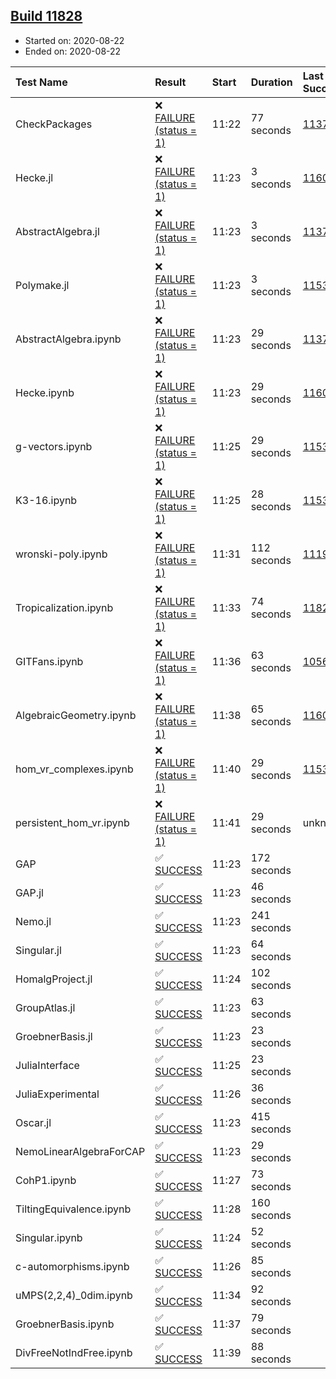 ## [Build 11828](https://oscarci.mathematik.uni-kl.de/job/oscar/11828/)

* Started on: 2020-08-22
* Ended on: 2020-08-22

| Test Name    | Result | Start | Duration | Last Success | First Failure |
|:-------------|:-------|:------|:---------|:-------------|:--------------|
| CheckPackages | ❌ [FAILURE (status = 1)](https://oscarci.mathematik.uni-kl.de/job/oscar/11828/artifact/logs/build-11828/CheckPackages.log) | 11:22 | 77 seconds | [11376](https://oscarci.mathematik.uni-kl.de/job/oscar/11376/) | [11377](https://oscarci.mathematik.uni-kl.de/job/oscar/11377/) |
| Hecke.jl | ❌ [FAILURE (status = 1)](https://oscarci.mathematik.uni-kl.de/job/oscar/11828/artifact/logs/build-11828/Hecke.jl.log) | 11:23 | 3 seconds | [11602](https://oscarci.mathematik.uni-kl.de/job/oscar/11602/) | [11603](https://oscarci.mathematik.uni-kl.de/job/oscar/11603/) |
| AbstractAlgebra.jl | ❌ [FAILURE (status = 1)](https://oscarci.mathematik.uni-kl.de/job/oscar/11828/artifact/logs/build-11828/AbstractAlgebra.jl.log) | 11:23 | 3 seconds | [11376](https://oscarci.mathematik.uni-kl.de/job/oscar/11376/) | [11377](https://oscarci.mathematik.uni-kl.de/job/oscar/11377/) |
| Polymake.jl | ❌ [FAILURE (status = 1)](https://oscarci.mathematik.uni-kl.de/job/oscar/11828/artifact/logs/build-11828/Polymake.jl.log) | 11:23 | 3 seconds | [11532](https://oscarci.mathematik.uni-kl.de/job/oscar/11532/) | [11533](https://oscarci.mathematik.uni-kl.de/job/oscar/11533/) |
| AbstractAlgebra.ipynb | ❌ [FAILURE (status = 1)](https://oscarci.mathematik.uni-kl.de/job/oscar/11828/artifact/logs/build-11828/AbstractAlgebra.ipynb.log) | 11:23 | 29 seconds | [11376](https://oscarci.mathematik.uni-kl.de/job/oscar/11376/) | [11377](https://oscarci.mathematik.uni-kl.de/job/oscar/11377/) |
| Hecke.ipynb | ❌ [FAILURE (status = 1)](https://oscarci.mathematik.uni-kl.de/job/oscar/11828/artifact/logs/build-11828/Hecke.ipynb.log) | 11:23 | 29 seconds | [11602](https://oscarci.mathematik.uni-kl.de/job/oscar/11602/) | [11603](https://oscarci.mathematik.uni-kl.de/job/oscar/11603/) |
| g-vectors.ipynb | ❌ [FAILURE (status = 1)](https://oscarci.mathematik.uni-kl.de/job/oscar/11828/artifact/logs/build-11828/g-vectors.ipynb.log) | 11:25 | 29 seconds | [11532](https://oscarci.mathematik.uni-kl.de/job/oscar/11532/) | [11533](https://oscarci.mathematik.uni-kl.de/job/oscar/11533/) |
| K3-16.ipynb | ❌ [FAILURE (status = 1)](https://oscarci.mathematik.uni-kl.de/job/oscar/11828/artifact/logs/build-11828/K3-16.ipynb.log) | 11:25 | 28 seconds | [11532](https://oscarci.mathematik.uni-kl.de/job/oscar/11532/) | [11533](https://oscarci.mathematik.uni-kl.de/job/oscar/11533/) |
| wronski-poly.ipynb | ❌ [FAILURE (status = 1)](https://oscarci.mathematik.uni-kl.de/job/oscar/11828/artifact/logs/build-11828/wronski-poly.ipynb.log) | 11:31 | 112 seconds | [11192](https://oscarci.mathematik.uni-kl.de/job/oscar/11192/) | [11193](https://oscarci.mathematik.uni-kl.de/job/oscar/11193/) |
| Tropicalization.ipynb | ❌ [FAILURE (status = 1)](https://oscarci.mathematik.uni-kl.de/job/oscar/11828/artifact/logs/build-11828/Tropicalization.ipynb.log) | 11:33 | 74 seconds | [11824](https://oscarci.mathematik.uni-kl.de/job/oscar/11824/) | [11825](https://oscarci.mathematik.uni-kl.de/job/oscar/11825/) |
| GITFans.ipynb | ❌ [FAILURE (status = 1)](https://oscarci.mathematik.uni-kl.de/job/oscar/11828/artifact/logs/build-11828/GITFans.ipynb.log) | 11:36 | 63 seconds | [10566](https://oscarci.mathematik.uni-kl.de/job/oscar/10566/) | [10567](https://oscarci.mathematik.uni-kl.de/job/oscar/10567/) |
| AlgebraicGeometry.ipynb | ❌ [FAILURE (status = 1)](https://oscarci.mathematik.uni-kl.de/job/oscar/11828/artifact/logs/build-11828/AlgebraicGeometry.ipynb.log) | 11:38 | 65 seconds | [11602](https://oscarci.mathematik.uni-kl.de/job/oscar/11602/) | [11603](https://oscarci.mathematik.uni-kl.de/job/oscar/11603/) |
| hom_vr_complexes.ipynb | ❌ [FAILURE (status = 1)](https://oscarci.mathematik.uni-kl.de/job/oscar/11828/artifact/logs/build-11828/hom_vr_complexes.ipynb.log) | 11:40 | 29 seconds | [11532](https://oscarci.mathematik.uni-kl.de/job/oscar/11532/) | [11533](https://oscarci.mathematik.uni-kl.de/job/oscar/11533/) |
| persistent_hom_vr.ipynb | ❌ [FAILURE (status = 1)](https://oscarci.mathematik.uni-kl.de/job/oscar/11828/artifact/logs/build-11828/persistent_hom_vr.ipynb.log) | 11:41 | 29 seconds | unknown | unknown |
| GAP | ✅ [SUCCESS](https://oscarci.mathematik.uni-kl.de/job/oscar/11828/artifact/logs/build-11828/GAP.log) | 11:23 | 172 seconds |  |  |
| GAP.jl | ✅ [SUCCESS](https://oscarci.mathematik.uni-kl.de/job/oscar/11828/artifact/logs/build-11828/GAP.jl.log) | 11:23 | 46 seconds |  |  |
| Nemo.jl | ✅ [SUCCESS](https://oscarci.mathematik.uni-kl.de/job/oscar/11828/artifact/logs/build-11828/Nemo.jl.log) | 11:23 | 241 seconds |  |  |
| Singular.jl | ✅ [SUCCESS](https://oscarci.mathematik.uni-kl.de/job/oscar/11828/artifact/logs/build-11828/Singular.jl.log) | 11:23 | 64 seconds |  |  |
| HomalgProject.jl | ✅ [SUCCESS](https://oscarci.mathematik.uni-kl.de/job/oscar/11828/artifact/logs/build-11828/HomalgProject.jl.log) | 11:24 | 102 seconds |  |  |
| GroupAtlas.jl | ✅ [SUCCESS](https://oscarci.mathematik.uni-kl.de/job/oscar/11828/artifact/logs/build-11828/GroupAtlas.jl.log) | 11:23 | 63 seconds |  |  |
| GroebnerBasis.jl | ✅ [SUCCESS](https://oscarci.mathematik.uni-kl.de/job/oscar/11828/artifact/logs/build-11828/GroebnerBasis.jl.log) | 11:23 | 23 seconds |  |  |
| JuliaInterface | ✅ [SUCCESS](https://oscarci.mathematik.uni-kl.de/job/oscar/11828/artifact/logs/build-11828/JuliaInterface.log) | 11:25 | 23 seconds |  |  |
| JuliaExperimental | ✅ [SUCCESS](https://oscarci.mathematik.uni-kl.de/job/oscar/11828/artifact/logs/build-11828/JuliaExperimental.log) | 11:26 | 36 seconds |  |  |
| Oscar.jl | ✅ [SUCCESS](https://oscarci.mathematik.uni-kl.de/job/oscar/11828/artifact/logs/build-11828/Oscar.jl.log) | 11:23 | 415 seconds |  |  |
| NemoLinearAlgebraForCAP | ✅ [SUCCESS](https://oscarci.mathematik.uni-kl.de/job/oscar/11828/artifact/logs/build-11828/NemoLinearAlgebraForCAP.log) | 11:23 | 29 seconds |  |  |
| CohP1.ipynb | ✅ [SUCCESS](https://oscarci.mathematik.uni-kl.de/job/oscar/11828/artifact/logs/build-11828/CohP1.ipynb.log) | 11:27 | 73 seconds |  |  |
| TiltingEquivalence.ipynb | ✅ [SUCCESS](https://oscarci.mathematik.uni-kl.de/job/oscar/11828/artifact/logs/build-11828/TiltingEquivalence.ipynb.log) | 11:28 | 160 seconds |  |  |
| Singular.ipynb | ✅ [SUCCESS](https://oscarci.mathematik.uni-kl.de/job/oscar/11828/artifact/logs/build-11828/Singular.ipynb.log) | 11:24 | 52 seconds |  |  |
| c-automorphisms.ipynb | ✅ [SUCCESS](https://oscarci.mathematik.uni-kl.de/job/oscar/11828/artifact/logs/build-11828/c-automorphisms.ipynb.log) | 11:26 | 85 seconds |  |  |
| uMPS(2,2,4)_0dim.ipynb | ✅ [SUCCESS](https://oscarci.mathematik.uni-kl.de/job/oscar/11828/artifact/logs/build-11828/uMPS-2-2-4-_0dim.ipynb.log) | 11:34 | 92 seconds |  |  |
| GroebnerBasis.ipynb | ✅ [SUCCESS](https://oscarci.mathematik.uni-kl.de/job/oscar/11828/artifact/logs/build-11828/GroebnerBasis.ipynb.log) | 11:37 | 79 seconds |  |  |
| DivFreeNotIndFree.ipynb | ✅ [SUCCESS](https://oscarci.mathematik.uni-kl.de/job/oscar/11828/artifact/logs/build-11828/DivFreeNotIndFree.ipynb.log) | 11:39 | 88 seconds |  |  |
